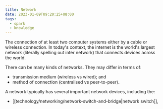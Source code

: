 ```yaml
---
title: Network
date: 2023-01-09T09:20:25+08:00
tags:
  - spark
  - knowledge
---
```


The connection of at least two computer systems either by a cable or wireless connection. In today's context, the internet is the world's largest network (literally spelling out inter network) that connects devices across the world.

There can be many kinds of networks. They may differ in terms of:
- transmission medium (wireless vs wired); and
- method of connection (centralised vs peer-to-peer).

A network typically has several important network devices, including the:
- [[technology/networking/network-switch-and-bridge|network switch]],

